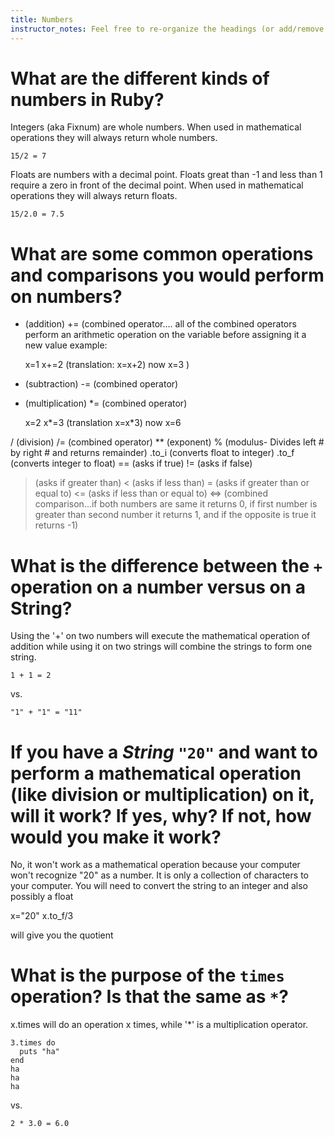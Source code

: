 ```yaml
---
title: Numbers
instructor_notes: Feel free to re-organize the headings (or add/remove headings) below. We included the headings for your benefit, but it's 100% fine if you want to write your responses in some different structure.
---
```


# What are the different kinds of numbers in Ruby?

Integers (aka Fixnum) are whole numbers. 
When used in mathematical operations they will always return whole numbers.

    15/2 = 7
    
Floats are numbers with a decimal point. Floats great than -1 and less than 1 require a zero in front of the decimal point. 
When used in mathematical operations they will always return floats.

    15/2.0 = 7.5

# What are some common operations and comparisons you would perform on numbers?

+ (addition)
+= (combined operator....
all of the combined operators perform an arithmetic operation on the variable before assigning it a new value
example:
    
    x=1
    x+=2  (translation: x=x+2)
    now x=3
)

- (subtraction)
-= (combined operator)
* (multiplication)
*= (combined operator)

    x=2
    x*=3 (translation x=x*3)
    now x=6
    
/ (division)
/= (combined operator)
** (exponent)
% (modulus- Divides left # by right # and returns remainder)
.to_i (converts float to integer)
.to_f (converts integer to float)
== (asks if true)
!= (asks if false)
> (asks if greater than)
< (asks if less than)
>= (asks if greater than or equal to)
<= (asks if less than or equal to)
<=> (combined comparison...if both numbers are same it returns 0, if first number is greater than second number it returns 1, and if the opposite is true it returns -1)


# What is the difference between the `+` operation on a number versus on a String?

Using the '+' on two numbers will execute the mathematical operation of addition while using it on two strings will combine the strings to form one string.

    1 + 1 = 2
vs.

    "1" + "1" = "11"


# If you have a _String_ `"20"` and want to perform a mathematical operation (like division or multiplication) on it, will it work? If yes, why? If not, how would you make it work?

No, it won't work as a mathematical operation because your computer won't recognize "20" as a number. 
It is only a collection of characters to your computer. 
You will need to convert the string to an integer and also possibly a float

x="20"
x.to_f/3

will give you the quotient
 

# What is the purpose of the `times` operation? Is that the same as `*`?

x.times will do an operation x times, while '*' is a multiplication operator.

    3.times do
      puts "ha"
    end
    ha
    ha
    ha
vs.

    2 * 3.0 = 6.0